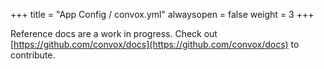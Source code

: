 +++
title = "App Config / convox.yml"
alwaysopen = false
weight = 3
+++

Reference docs are a work in progress. Check out [https://github.com/convox/docs](https://github.com/convox/docs) to contribute.